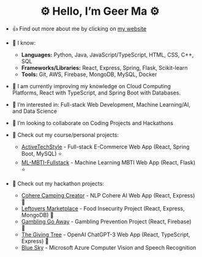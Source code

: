 <h1 align="center">⚙️ Hello, I’m Geer Ma ⚙️</h1>

- 👍 Find out more about me by clicking on [my website](https://geerma.github.io/)

- 📙 I know:
  - **Languages:** Python, Java, JavaScript/TypeScript, HTML, CSS, C++, SQL
  - **Frameworks/Libraries:** React, Express, Spring, Flask, Scikit-learn
  - **Tools:** Git, AWS, Firebase, MongoDB, MySQL, Docker

- 🌱 I am currently improving my knowledge on Cloud Computing Platforms, React with TypeScript, and Spring Boot with Databases.

- 👀 I’m interested in: Full-stack Web Development, Machine Learning/AI, and Data Science

- 💞️ I’m looking to collaborate on Coding Projects and Hackathons

- 📖 Check out my course/personal projects:
  - [ActiveTechStyle](https://github.com/geerma/activetechstyle) - Full-stack E-Commerce Web App (React, Spring Boot, MySQL) :star:
  - [ML-MBTI-Fullstack](https://github.com/geerma/ml-mbti-fullstack) - Machine Learning MBTI Web App (React, Flask) :star:

- 📖 Check out my hackathon projects:
  - [Cohere Camping Creator](https://github.com/geerma/CohereCampingCreator) - NLP Cohere AI Web App (React, Express) 🏅
  - [Leftovers Marketplace](https://github.com/geerma/leftoversmarketplace) - Food Insecurity Project (React, Express, MongoDB) 🏅
  - [Gambling Go Away](https://github.com/geerma/GamblingGoAway) - Gambling Prevention Project (React, Firebase) 🏅
  - [The Giving Tree](https://github.com/geerma/thegivingtree) - OpenAI ChatGPT-3 Web App (React, TypeScript, Express) 🏅
  - [Blue Sky](https://github.com/geerma/AzureCloud-OCR-SR) - Microsoft Azure Computer Vision and Speech Recognition
